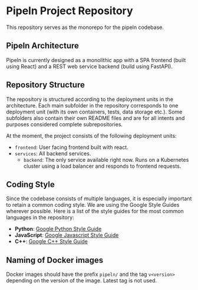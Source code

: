 # Pipeln Project Repository

This repository serves as the monorepo for the pipeln codebase.

## Pipeln Architecture

Pipeln is currently designed as a monolithic app with a SPA frontend (built using React) and a REST web service backend (build using FastAPI).

## Repository Structure

The repository is structured according to the deployment units in the
architecture. Each main subfolder in the repository corresponds to one
deployment unit (with its own containers, tests, data storage etc.). Some subfolders also contain their own README files and are for all intents and purposes considered complete subrepositories.

At the moment, the project consists of the following deployment units:

- `frontend`: User facing frontend built with react.
- `services`: All backend services.
    - `backend`: The only service available right now. Runs on a Kubernetes cluster using a load balancer and responds to frontend requests. 

## Coding Style

Since the codebase consists of multiple languages, it is especially important to retain a common coding style. We are using the Google Style Guides wherever possible. Here is a list of the style guides for the most common languages in the repository:

- **Python**: [Google Python Style Guide](https://google.github.io/styleguide/pyguide.html)
- **JavaScript**: [Google Javascript Style Guide](https://google.github.io/styleguide/jsguide.html)
- **C++**: [Google C++ Style Guide](https://google.github.io/styleguide/cppguide.html)

## Naming of Docker images

Docker images should have the prefix `pipeln/` and the tag `v<version>` depending on the version of the image. Latest tag is not used.